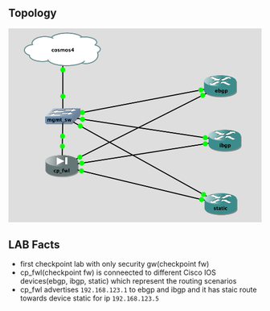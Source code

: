 ## Topology

![Topology](Topology.png)

## LAB Facts

- first checkpoint lab with only security gw(checkpoint fw)
- cp_fwl(checkpoint fw) is conneected to different Cisco IOS devices(ebgp, ibgp, static) which represent the routing scenarios
- cp_fwl advertises `192.168.123.1` to ebgp and ibgp and it has staic route towards device static for ip `192.168.123.5`
